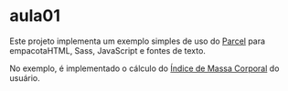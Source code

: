 # aula01

Este projeto implementa um exemplo simples de uso do [Parcel](https://parceljs.org/)
para empacotaHTML, Sass, JavaScript e fontes de texto.

No exemplo, é implementado o cálculo do [Índice de Massa Corporal](https://www.saude.gov.br/artigos/781-atividades-fisicas/40389-o-que-e-imc) do usuário.